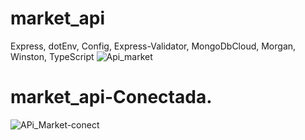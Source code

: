 # market_api
Express, dotEnv, Config, Express-Validator, MongoDbCloud, Morgan, Winston, TypeScript
![Api_market](https://github.com/Valderezpe/market_api/assets/48490726/394f00b7-620e-427b-8e71-89f32e7f1560)
# market_api-Conectada.
![APi_Market-conect](https://github.com/Valderezpe/market_api/assets/48490726/ae5374df-273a-49d1-9655-a872e8ca5ee4)
